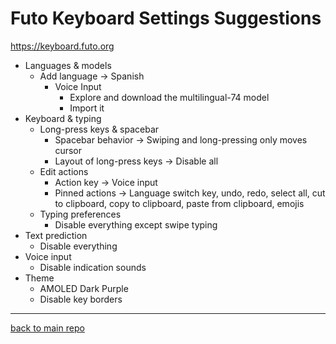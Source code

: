 # Futo Keyboard Settings Suggestions
https://keyboard.futo.org
- Languages & models
	- Add language -> Spanish
		- Voice Input
			- Explore and download the multilingual-74 model
			- Import it
- Keyboard & typing
	- Long-press keys & spacebar
		- Spacebar behavior -> Swiping and long-pressing only moves cursor
		- Layout of long-press keys -> Disable all
	- Edit actions
		- Action key -> Voice input
		- Pinned actions -> Language switch key, undo, redo, select all, cut to clipboard, copy to clipboard, paste from clipboard, emojis
	- Typing preferences
		- Disable everything except swipe typing
- Text prediction
	- Disable everything
- Voice input
	- Disable indication sounds
- Theme
	- AMOLED Dark Purple
	- Disable key borders

---
[back to main repo](android_settings_suggestions/README.md)
